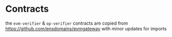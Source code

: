 # Contracts

the `evm-verifier` & `op-verifier` contracts are copied from https://github.com/ensdomains/evmgateway with minor updates for imports